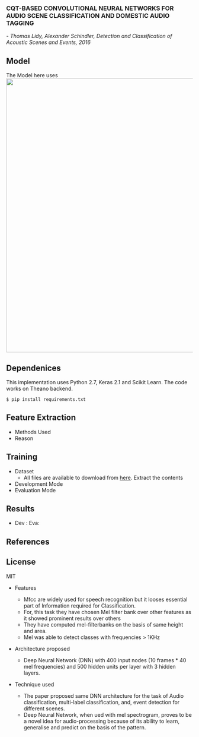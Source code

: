 <h3> CQT-BASED CONVOLUTIONAL NEURAL NETWORKS FOR AUDIO SCENE CLASSIFICATION AND DOMESTIC AUDIO TAGGING</h3>

*- Thomas Lidy, Alexander Schindler, Detection and Classification of Acoustic Scenes and Events, 2016*

## Model
The Model here uses 
<img src="https://github.com/akshitac8/Summaries/blob/master/Audio_Dcase_CNN_CQT/cqt_cnn.PNG" width="738">

## Dependenices
This implementation uses Python 2.7, Keras 2.1 and Scikit Learn. The code works on Theano backend.
```
$ pip install requirements.txt
```
## Feature Extraction
- Methods Used
- Reason

## Training
- Dataset
    - All files are available to download from [here](http://www.cs.tut.fi/sgn/arg/dcase2016/task-acoustic-scene-classification). Extract the contents 
- Development Mode
- Evaluation Mode

## Results
- Dev :                                                         Eva: 

## References

## License
MIT





- Features
    -  Mfcc are widely used for speech recognition but it looses essential part of Information required for Classification.
    -  For, this task they have chosen Mel filter bank over other features as it showed prominent results over others
    -  They have computed mel-filterbanks on the basis of same height and area.
    -  Mel was able to detect classes with frequencies > 1KHz
- Architecture proposed
    - Deep Neural Network (DNN) with 400 input nodes (10 frames * 40 mel frequencies) and 500 hidden units per layer with 3 hidden layers.
  
- Technique used
    - The paper proposed same DNN architecture for the task of Audio classification, multi-label classification, and, event detection for different scenes.
    - Deep Neural Network, when ued with mel spectrogram, proves to be a novel idea for audio-processing because of its ability to learn, generalise and predict on the basis of the pattern.





